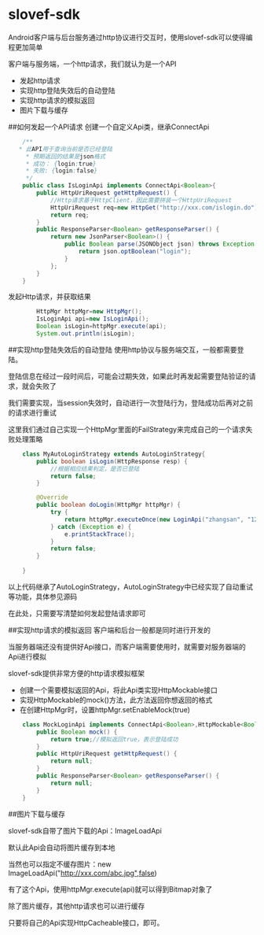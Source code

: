 slovef-sdk
==========
Android客户端与后台服务通过http协议进行交互时，使用slovef-sdk可以使得编程更加简单

客户端与服务端，一个http请求，我们就认为是一个API

* 发起http请求
* 实现http登陆失效后的自动登陆
* 实现http请求的模拟返回
* 图片下载与缓存

##如何发起一个API请求
创建一个自定义Api类，继承ConnectApi
```java
    /**
   * 此API用于查询当前是否已经登陆
	 * 预期返回的结果是json格式
	 * 成功： {login:true}
	 * 失败: {login:false}
	 */
	public class IsLoginApi implements ConnectApi<Boolean>{
		public HttpUriRequest getHttpRequest() {
			//Http请求基于HttpClient，因此需要拼装一个HttpUriRequest
			HttpUriRequest req=new HttpGet("http://xxx.com/islogin.do");
			return req;
		}
		public ResponseParser<Boolean> getResponseParser() {
			return new JsonParser<Boolean>() {
				public Boolean parse(JSONObject json) throws Exception {
					return json.optBoolean("login");
				}
			};
		}
	}

```
发起Http请求，并获取结果
```java
    	HttpMgr httpMgr=new HttpMgr();
		IsLoginApi api=new IsLoginApi();
		Boolean isLogin=httpMgr.execute(api);
		System.out.println(isLogin);
```


##实现http登陆失效后的自动登陆
使用http协议与服务端交互，一般都需要登陆。

登陆信息在经过一段时间后，可能会过期失效，如果此时再发起需要登陆验证的请求，就会失败了

我们需要实现，当session失效时，自动进行一次登陆行为，登陆成功后再对之前的请求进行重试

这里我们通过自己实现一个HttpMgr里面的FailStrategy来完成自己的一个请求失败处理策略

```java
    class MyAutoLoginStrategy extends AutoLoginStrategy{
		public boolean isLogin(HttpResponse resp) {
			//根据相应结果判定，是否已登陆
			return false;
		}

		@Override
		public boolean doLogin(HttpMgr httpMgr) {
			try {
				return httpMgr.executeOnce(new LoginApi("zhangsan", "12345"));
			} catch (Exception e) {
				e.printStackTrace();
			}
			return false;
		}
		
	}
```
以上代码继承了AutoLoginStrategy，AutoLoginStrategy中已经实现了自动重试等功能，具体参见源码

在此处，只需要写清楚如何发起登陆请求即可

##实现http请求的模拟返回
客户端和后台一般都是同时进行开发的

当服务器端还没有提供好Api接口，而客户端需要使用时，就需要对服务器端的Api进行模拟

slovef-sdk提供非常方便的http请求模拟框架

* 创建一个需要模拟返回的Api，将此Api类实现HttpMockable接口
* 实现HttpMockable的mock()方法，此方法返回你想返回的格式
* 在创建HttpMgr时，设置httpMgr.setEnableMock(true)

```java
    class MockLoginApi implements ConnectApi<Boolean>,HttpMockable<Boolean>{
		public Boolean mock() {
			return true;//模拟返回true，表示登陆成功
		}
		public HttpUriRequest getHttpRequest() {
			return null;
		}
		public ResponseParser<Boolean> getResponseParser() {
			return null;
		}
	}
```

##图片下载与缓存

slovef-sdk自带了图片下载的Api：ImageLoadApi

默认此Api会自动将图片缓存到本地

当然也可以指定不缓存图片：new ImageLoadApi("http://xxx.com/abc.jpg",false)

有了这个Api，使用httpMgr.execute(api)就可以得到Bitmap对象了

除了图片缓存，其他http请求也可以进行缓存

只要将自己的Api实现HttpCacheable接口，即可。



